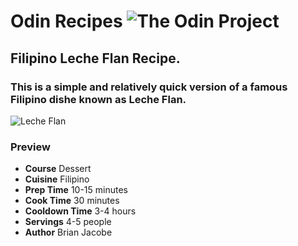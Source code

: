 # Odin Recipes ![The Odin Project](https://www.theodinproject.com/assets/icons/odin-icon-b5b31c073f7417a257003166c98cc23743654715305910c068b93a3bf4d3065d.svg)

## Filipino Leche Flan Recipe.
### This is a simple and relatively quick version of a famous Filipino dishe known as Leche Flan.

![Leche Flan](https://panlasangpinoy.com/wp-content/uploads/2009/07/Leche-Flan_-360x361.jpg)

### Preview
* **Course** Dessert
* **Cuisine** Filipino
* **Prep Time** 10-15 minutes
* **Cook Time** 30 minutes
* **Cooldown Time** 3-4 hours
* **Servings** 4-5 people
* **Author** Brian Jacobe
